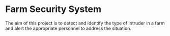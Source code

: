 # Farm Security System
The aim of this project is to detect and identify the type of intruder in a farm and alert the appropriate personnel to address the situation.
